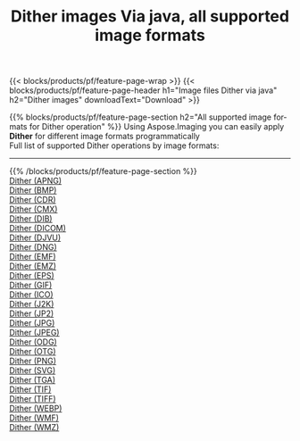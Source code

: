 ﻿---
title: Dither images Via java, all supported image formats 
weight: 3920
url: /java/dither 
lang: en
langdirlevel: 2
locales: zh-hans,ja,it,ru,de,es,fr,nl,id,lt,pl,pt,vi,tr,ko,zh-hant,ar,hi,th,sv,cs,uk,he
description: Using Aspose.Imaging you can easily Dither images Via java
---

{{< blocks/products/pf/feature-page-wrap >}}
{{< blocks/products/pf/feature-page-header h1="Image files Dither via java" h2="Dither images" downloadText="Download" >}}


{{% blocks/products/pf/feature-page-section  h2="All supported image formats for Dither operation" %}}
Using Aspose.Imaging you can easily apply **Dither** for different image formats programmatically
<br/>
Full list of supported Dither operations by image formats:
<hr/>
{{% /blocks/products/pf/feature-page-section %}}
<div class="container-fluid productfamilypage bg-gray">
    <div class="convertypes bg-gray agp-content section">
        <div class="container">
		<div class="row other-converters">
		    <div class='col-md-2 other-converter remove-lp remove-rp'><a href="/imaging/java/dither/apng" >Dither (APNG)</a></div><div class='col-md-2 other-converter remove-lp remove-rp'><a href="/imaging/java/dither/bmp" >Dither (BMP)</a></div><div class='col-md-2 other-converter remove-lp remove-rp'><a href="/imaging/java/dither/cdr" >Dither (CDR)</a></div><div class='col-md-2 other-converter remove-lp remove-rp'><a href="/imaging/java/dither/cmx" >Dither (CMX)</a></div><div class='col-md-2 other-converter remove-lp remove-rp'><a href="/imaging/java/dither/dib" >Dither (DIB)</a></div><div class='col-md-2 other-converter remove-lp remove-rp'><a href="/imaging/java/dither/dicom" >Dither (DICOM)</a></div><div class='col-md-2 other-converter remove-lp remove-rp'><a href="/imaging/java/dither/djvu" >Dither (DJVU)</a></div><div class='col-md-2 other-converter remove-lp remove-rp'><a href="/imaging/java/dither/dng" >Dither (DNG)</a></div><div class='col-md-2 other-converter remove-lp remove-rp'><a href="/imaging/java/dither/emf" >Dither (EMF)</a></div><div class='col-md-2 other-converter remove-lp remove-rp'><a href="/imaging/java/dither/emz" >Dither (EMZ)</a></div><div class='col-md-2 other-converter remove-lp remove-rp'><a href="/imaging/java/dither/eps" >Dither (EPS)</a></div><div class='col-md-2 other-converter remove-lp remove-rp'><a href="/imaging/java/dither/gif" >Dither (GIF)</a></div><div class='col-md-2 other-converter remove-lp remove-rp'><a href="/imaging/java/dither/ico" >Dither (ICO)</a></div><div class='col-md-2 other-converter remove-lp remove-rp'><a href="/imaging/java/dither/j2k" >Dither (J2K)</a></div><div class='col-md-2 other-converter remove-lp remove-rp'><a href="/imaging/java/dither/jp2" >Dither (JP2)</a></div><div class='col-md-2 other-converter remove-lp remove-rp'><a href="/imaging/java/dither/jpg" >Dither (JPG)</a></div><div class='col-md-2 other-converter remove-lp remove-rp'><a href="/imaging/java/dither/jpeg" >Dither (JPEG)</a></div><div class='col-md-2 other-converter remove-lp remove-rp'><a href="/imaging/java/dither/odg" >Dither (ODG)</a></div><div class='col-md-2 other-converter remove-lp remove-rp'><a href="/imaging/java/dither/otg" >Dither (OTG)</a></div><div class='col-md-2 other-converter remove-lp remove-rp'><a href="/imaging/java/dither/png" >Dither (PNG)</a></div><div class='col-md-2 other-converter remove-lp remove-rp'><a href="/imaging/java/dither/svg" >Dither (SVG)</a></div><div class='col-md-2 other-converter remove-lp remove-rp'><a href="/imaging/java/dither/tga" >Dither (TGA)</a></div><div class='col-md-2 other-converter remove-lp remove-rp'><a href="/imaging/java/dither/tif" >Dither (TIF)</a></div><div class='col-md-2 other-converter remove-lp remove-rp'><a href="/imaging/java/dither/tiff" >Dither (TIFF)</a></div><div class='col-md-2 other-converter remove-lp remove-rp'><a href="/imaging/java/dither/webp" >Dither (WEBP)</a></div><div class='col-md-2 other-converter remove-lp remove-rp'><a href="/imaging/java/dither/wmf" >Dither (WMF)</a></div><div class='col-md-2 other-converter remove-lp remove-rp'><a href="/imaging/java/dither/wmz" >Dither (WMZ)</a></div>
                </div>
        </div>
    </div>
</div>
<br/>
